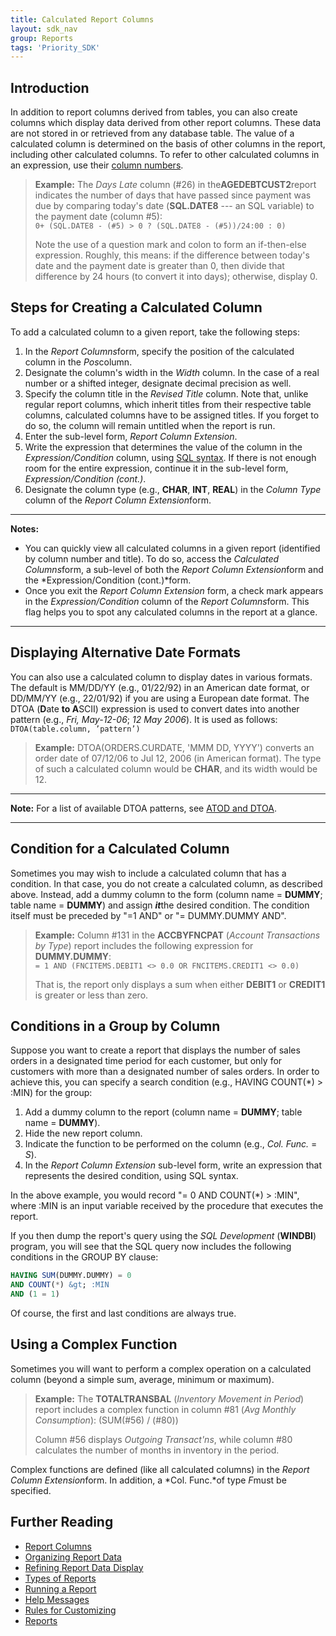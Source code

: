 ```yaml
---
title: Calculated Report Columns
layout: sdk_nav
group: Reports
tags: 'Priority_SDK'
---
```


## Introduction

In addition to report columns derived from tables, you can also create
columns which display data derived from other report columns. These data
are not stored in or retrieved from any database table. The value of a
calculated column is determined on the basis of other columns in the
report, including other calculated columns. To refer to other calculated
columns in an expression, use their [column
numbers](Report-Columns#Column-Numbers ).

> **Example:** The *Days Late* column (#26) in the**AGEDEBTCUST2**report
> indicates the number of days that have passed since payment was due by
> comparing today\'s date (**SQL.DATE8** --- an SQL variable) to the
> payment date (column #5):\
> `0+ (SQL.DATE8 - (#5) > 0 ? (SQL.DATE8 - (#5))/24:00 : 0)`
>
> Note the use of a question mark and colon to form an if-then-else
> expression. Roughly, this means: if the difference between today\'s
> date and the payment date is greater than 0, then divide that
> difference by 24 hours (to convert it into days); otherwise, display
> 0.

## Steps for Creating a Calculated Column 

To add a calculated column to a given report, take the following steps:

1.  In the *Report Columns*form, specify the position of the calculated
    column in the *Pos*column.
2.  Designate the column's width in the *Width* column. In the case of a
    real number or a shifted integer, designate decimal precision as
    well.
3.  Specify the column title in the *Revised Title* column. Note that,
    unlike regular report columns, which inherit titles from their
    respective table columns, calculated columns have to be assigned
    titles. If you forget to do so, the column will remain untitled when
    the report is run.
4.  Enter the sub-level form, *Report Column Extension*.
5.  Write the expression that determines the value of the column in the
    *Expression/Condition* column, using [SQL
    syntax](SQL-Syntax ). If there is not enough room for the
    entire expression, continue it in the sub-level form,
    *Expression/Condition (cont.)*.
6.  Designate the column type (e.g., **CHAR**, **INT**, **REAL**) in the
    *Column Type* column of the *Report Column Extension*form.

------------------------------------------------------------------------

**Notes:**

-   You can quickly view all calculated columns in a given report
    (identified by column number and title). To do so, access the
    *Calculated Columns*form, a sub-level of both the *Report Column
    Extension*form and the *Expression/Condition (cont.)*form.
-   Once you exit the *Report Column Extension* form, a check mark
    appears in the *Expression/Condition* column of the *Report
    Columns*form. This flag helps you to spot any calculated columns in
    the report at a glance.

------------------------------------------------------------------------

## Displaying Alternative Date Formats 

You can also use a calculated column to display dates in various
formats. The default is MM/DD/YY (e.g., 01/22/92) in an American date
format, or DD/MM/YY (e.g., 22/01/92) if you are using a European date
format. The DTOA (**D**ate **to A**SCII) expression is used to convert
dates into another pattern (e.g., *Fri, May-12-06*; *12 May 2006*). It
is used as follows:\
`DTOA(table.column, ’pattern’)`

> **Example:** DTOA(ORDERS.CURDATE, 'MMM DD, YYYY') converts an order
> date of 07/12/06 to Jul 12, 2006 (in American format). The type of
> such a calculated column would be **CHAR**, and its width would be 12.

------------------------------------------------------------------------

**Note:** For a list of available DTOA patterns, see [ATOD and
DTOA](ATOD-and-DTOA ).

------------------------------------------------------------------------

## Condition for a Calculated Column 

Sometimes you may wish to include a calculated column that has a
condition. In that case, you do not create a calculated column, as
described above. Instead, add a dummy column to the form (column name =
**DUMMY**; table name = **DUMMY**) and assign ***it***the desired
condition. The condition itself must be preceded by "=1 AND" or \"=
DUMMY.DUMMY AND\".

> **Example:** Column #131 in the **ACCBYFNCPAT** (*Account Transactions
> by Type*) report includes the following expression for
> **DUMMY.DUMMY**:\
> `= 1 AND (FNCITEMS.DEBIT1 <> 0.0 OR FNCITEMS.CREDIT1 <> 0.0)`
>
> That is, the report only displays a sum when either **DEBIT1** or
> **CREDIT1** is greater or less than zero.

## Conditions in a Group by Column 

Suppose you want to create a report that displays the number of sales
orders in a designated time period for each customer, but only for
customers with more than a designated number of sales orders. In order
to achieve this, you can specify a search condition (e.g., HAVING
COUNT(\*) \> :MIN) for the group:

1.  Add a dummy column to the report (column name = **DUMMY**; table
    name = **DUMMY**).
2.  Hide the new report column.
3.  Indicate the function to be performed on the column (e.g., *Col.
    Func.* = *S*).
4.  In the *Report Column Extension* sub-level form, write an expression
    that represents the desired condition, using SQL syntax.

In the above example, you would record \"= 0 AND COUNT(\*) \> :MIN\",
where :MIN is an input variable received by the procedure that executes
the report.

If you then dump the report\'s query using the *SQL Development*
(**WINDBI**) program, you will see that the SQL query now includes the
following conditions in the GROUP BY clause:

```sql
HAVING SUM(DUMMY.DUMMY) = 0 
AND COUNT(*) &gt; :MIN 
AND (1 = 1)
```

Of course, the first and last conditions are always true.

## Using a Complex Function 

Sometimes you will want to perform a complex operation on a calculated
column (beyond a simple sum, average, minimum or maximum).

> **Example:** The **TOTALTRANSBAL** (*Inventory Movement in Period*)
> report includes a complex function in column #81 (*Avg Monthly
> Consumption*): (SUM(#56) / (#80))
>
> Column #56 displays *Outgoing Transact\'ns*, while column #80
> calculates the number of months in inventory in the period.

Complex functions are defined (like all calculated columns) in the
*Report Column Extension*form. In addition, a *Col. Func.*of type
*F*must be specified.

## Further Reading 

-   [Report Columns](Report-Columns )
-   [Organizing Report Data](Organizing-Report-Data )
-   [Refining Report Data
    Display](Refining-Report-Data-Display )
-   [Types of Reports](Types-of-Reports )
-   [Running a Report](Running-a-Report )
-   [Help Messages](Help-Messages )
-   [Rules for Customizing](Rules-for-Customizing )
-   [Reports](Reports )
